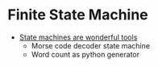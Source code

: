 Finite State Machine
====================

* [State machines are wonderful tools](https://nullprogram.com/blog/2020/12/31/)
    * Morse code decoder state machine
    * Word count as python generator
